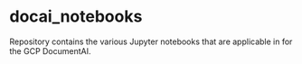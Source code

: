 # docai_notebooks

Repository contains the various Jupyter notebooks that are applicable in for the GCP DocumentAI.
